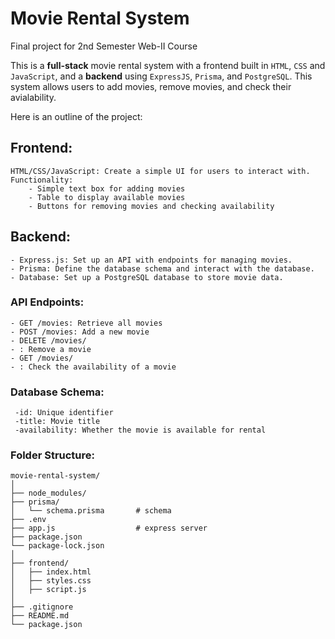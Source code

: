 # Movie Rental System
Final project for 2nd Semester Web-II Course

This is a **full-stack** movie rental system with a frontend built in `HTML`, `CSS` and `JavaScript`, and a **backend** using `ExpressJS`, `Prisma`, and `PostgreSQL`. This system allows users to add movies, remove movies, and check their avialability.

Here is an outline of the project:

## Frontend:

    HTML/CSS/JavaScript: Create a simple UI for users to interact with.
    Functionality:
        - Simple text box for adding movies
        - Table to display available movies
        - Buttons for removing movies and checking availability

## Backend:

    - Express.js: Set up an API with endpoints for managing movies.
    - Prisma: Define the database schema and interact with the database.
    - Database: Set up a PostgreSQL database to store movie data.

### API Endpoints:

    - GET /movies: Retrieve all movies
    - POST /movies: Add a new movie
    - DELETE /movies/
    - : Remove a movie
    - GET /movies/
    - : Check the availability of a movie

### Database Schema:
```PostgreSQL
 -id: Unique identifier
 -title: Movie title
 -availability: Whether the movie is available for rental
 ```

### Folder Structure:
    movie-rental-system/
    │
    ├── node_modules/
    ├── prisma/
    │   └── schema.prisma       # schema
    ├── .env
    ├── app.js                  # express server
    ├── package.json
    └── package-lock.json
    │
    ├── frontend/
    │   ├── index.html
    │   ├── styles.css
    │   ├── script.js
    │
    ├── .gitignore
    ├── README.md
    └── package.json
